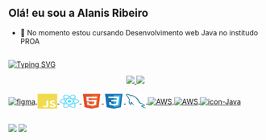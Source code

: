 ## Olá! eu sou a Alanis Ribeiro

- 🌱 No momento estou cursando Desenvolvimento web Java no institudo PROA


##
[![Typing SVG](https://readme-typing-svg.herokuapp.com/?color=c71585&size=35&center=true&vCenter=true&width=1000&lines=Seja+Bem-vindo(a)!+:%29)](https://git.io/typing-svg)

<div align="center">
  <a href="https://github.com/alanisribeiro">
  <img height="180em" src="https://github-readme-stats.vercel.app/api?username=alanisribeiro&show_icons=true&theme=dark&include_all_commits=true&count_private=true"/>
  <img height="180em" src="https://github-readme-stats.vercel.app/api/top-langs/?username=alanisribeiro&layout=compact&langs_count=7&theme=dark"/>

</div>


  

<div style="display: inline_block"><br>
  <img align="center" alt="figma" height=30 width=40 src="https://cdn.jsdelivr.net/gh/devicons/devicon/icons/figma/figma-original.svg"/>
  <img align="center" alt="alanisribeiro-Js" height="30" width="40" src="https://raw.githubusercontent.com/devicons/devicon/master/icons/javascript/javascript-plain.svg">
  <img align="center" alt="alanisribeiro-React" height="30" width="40" src="https://raw.githubusercontent.com/devicons/devicon/master/icons/react/react-original.svg">
  <img align="center" alt="alanisribeiro-HTML" height="30" width="40" src="https://raw.githubusercontent.com/devicons/devicon/master/icons/html5/html5-original.svg">
  <img align="center" alt="alanisribeiro-CSS" height="30" width="40" src="https://raw.githubusercontent.com/devicons/devicon/master/icons/css3/css3-original.svg">
  <img align="center" alt="alanisribeiro-CSS" height="30" width="40" src="https://raw.githubusercontent.com/devicons/devicon/master/icons/mysql/mysql-original.svg"> 
  <img align="center" alt="AWS" height="60" width="80" src="https://cdn.jsdelivr.net/gh/devicons/devicon/icons/amazonwebservices/amazonwebservices-plain-wordmark.svg">
  <img align="center" alt="AWS" height="60" width="80" src="https://cdn.jsdelivr.net/gh/devicons/devicon/icons/java/java-original-wordmark.svg">
  <img align="center" alt="icon-Java" height="50" width="70" src="https://cdn.jsdelivr.net/gh/devicons/devicon/icons/java/java-original-wordmark.svg">
  
</div>
  
  ##
 
<div> 
 

  <a href = "mailto:alanisribeiro.dev@gmail.com"><img src="https://img.shields.io/badge/-Gmail-%23333?style=for-the-badge&logo=gmail&logoColor=white" target="_blank"></a>
  <a href="https://www.linkedin.com/in/alanis-cristina/" target="_blank"><img src="https://img.shields.io/badge/-LinkedIn-%230077B5?style=for-the-badge&logo=linkedin&logoColor=white" target="_blank"></a> 
  
</div>

